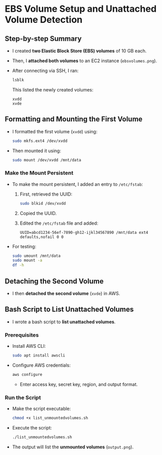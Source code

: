 
# EBS Volume Setup and Unattached Volume Detection

## Step-by-step Summary

- I created **two Elastic Block Store (EBS) volumes** of 10 GB each.
- Then, I **attached both volumes** to an EC2 instance (`ebsvolumes.png`).

- After connecting via SSH, I ran:
  ```bash
  lsblk
  ```
  This listed the newly created volumes:

  ```
  xvdd
  xvde
  ```

## Formatting and Mounting the First Volume

- I formatted the first volume (`xvdd`) using:
  ```bash
  sudo mkfs.ext4 /dev/xvdd
  ```

- Then mounted it using:
  ```bash
  sudo mount /dev/xvdd /mnt/data
  ```

### Make the Mount Persistent

- To make the mount persistent, I added an entry to `/etc/fstab`:
  1. First, retrieved the UUID:
     ```bash
     sudo blkid /dev/xvdd
     ```

  2. Copied the UUID.

  3. Edited the `/etc/fstab` file and added:
     ```
     UUID=abcd1234-56ef-7890-gh12-ijkl34567890 /mnt/data ext4 defaults,nofail 0 0
     ```

- For testing:
  ```bash
  sudo umount /mnt/data
  sudo mount -a
  df -h
  ```

## Detaching the Second Volume

- I then **detached the second volume** (`xvde`) in AWS.

## Bash Script to List Unattached Volumes

- I wrote a bash script to **list unattached volumes**.

### Prerequisites

- Install AWS CLI:
  ```bash
  sudo apt install awscli
  ```

- Configure AWS credentials:
  ```bash
  aws configure
  ```
  - Enter access key, secret key, region, and output format.

### Run the Script

- Make the script executable:
  ```bash
  chmod +x list_unmountedvolumes.sh
  ```

- Execute the script:
  ```bash
  ./list_unmountedvolumes.sh
  ```

- The output will list the **unmounted volumes** (`output.png`).
